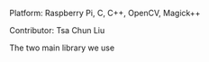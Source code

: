 Platform: Raspberry Pi, C, C++, OpenCV, Magick++

Contributor: Tsa Chun Liu

The two main library we use

